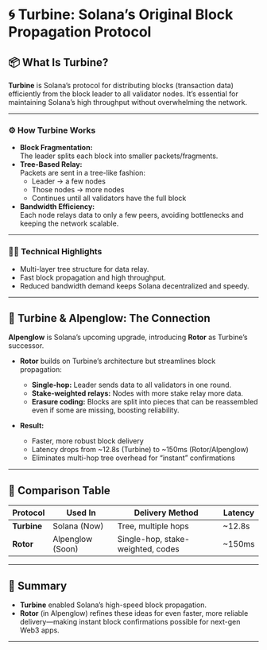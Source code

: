 # 🌀 Turbine: Solana’s Original Block Propagation Protocol

## 📦 What Is Turbine?

**Turbine** is Solana’s protocol for distributing blocks (transaction data) efficiently from the block leader to all validator nodes. It’s essential for maintaining Solana’s high throughput without overwhelming the network.

---

### ⚙️ How Turbine Works

- **Block Fragmentation:**  
  The leader splits each block into smaller packets/fragments.
- **Tree-Based Relay:**  
  Packets are sent in a tree-like fashion:  
  - Leader → a few nodes  
  - Those nodes → more nodes  
  - Continues until all validators have the full block
- **Bandwidth Efficiency:**  
  Each node relays data to only a few peers, avoiding bottlenecks and keeping the network scalable.

---

### 🧑‍💻 Technical Highlights

- Multi-layer tree structure for data relay.
- Fast block propagation and high throughput.
- Reduced bandwidth demand keeps Solana decentralized and speedy.

---

## 🔗 Turbine & Alpenglow: The Connection

**Alpenglow** is Solana’s upcoming upgrade, introducing **Rotor** as Turbine’s successor.

- **Rotor** builds on Turbine’s architecture but streamlines block propagation:
  - **Single-hop:** Leader sends data to all validators in one round.
  - **Stake-weighted relays:** Nodes with more stake relay more data.
  - **Erasure coding:** Blocks are split into pieces that can be reassembled even if some are missing, boosting reliability.

- **Result:**  
  - Faster, more robust block delivery  
  - Latency drops from ~12.8s (Turbine) to ~150ms (Rotor/Alpenglow)  
  - Eliminates multi-hop tree overhead for “instant” confirmations

---

## 📝 Comparison Table

| Protocol   | Used In          | Delivery Method                   | Latency      |
|------------|------------------|-----------------------------------|--------------|
| **Turbine**| Solana (Now)     | Tree, multiple hops               | ~12.8s       |
| **Rotor**  | Alpenglow (Soon) | Single-hop, stake-weighted, codes | ~150ms       |

---

## 🏁 Summary

- **Turbine** enabled Solana’s high-speed block propagation.
- **Rotor** (in Alpenglow) refines these ideas for even faster, more reliable delivery—making instant block confirmations possible for next-gen Web3 apps.

---